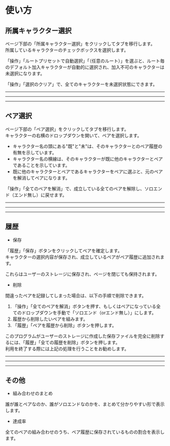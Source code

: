 # 使い方

## 所属キャラクター選択

ページ下部の「所属キャラクター選択」をクリックしてタブを移行します。  
所属しているキャラクターのチェックボックスを選択します。

「操作」「ルートプリセットで自動選択」「（任意のルート）」を選ぶと、ルート毎のデフォルト加入キャラクターが自動的に選択され、加入不可のキャラクターは未選択になります。

「操作」「選択のクリア」で、全てのキャラクターを未選択状態にできます。

***
***
***

## ペア選択

ページ下部の「ペア選択」をクリックしてタブを移行します。  
キャラクターの右横のドロップダウンを開いて、ペアを選択します。

- キャラクター名の頭にある"既"と"未"は、そのキャラクターとのペア履歴の有無を示しています。
- キャラクター名の横線は、そのキャラクターが既に他のキャラクターとペアであることを示しています。
- 既に他のキャラクターとペアであるキャラクターをペアに選ぶと、元のペアを解消してペアになります。

「操作」「全てのペアを解消」で、成立している全てのペアを解除し、ソロエンド（エンド無し）に戻せます。

***
***
***

## 履歴

- 保存

「履歴」「保存」ボタンをクリックしてペアを確定します。  
キャラクターの選択内容が保存され、成立しているペアがペア履歴に追加されます。

これらはユーザーのストレージに保存され、ページを閉じても保持されます。

- 削除

間違ったペアを記録してしまった場合は、以下の手順で削除できます。

1. 「操作」「全てのペアを解消」ボタンを押す、もしくはペアになっている全てのドロップダウンを手動で「ソロエンド（orエンド無し）」にします。
2. 履歴から削除したいペアを組みます。
3. 「履歴」「ペアを履歴から削除」ボタンを押します。

このプログラムがユーザーのストレージに作成した保存ファイルを完全に削除するには、「履歴」「全ての履歴を削除」ボタンを押します。  
利用を終了する際には上記の処理を行うことをお勧めします。

***
***
***

## その他

- 組み合わせのまとめ

誰が誰とペアなのか、誰がソロエンドなのかを、まとめて分かりやすい形で表示します。

- 達成率

全てのペアの組み合わせのうち、ペア履歴に保存されているものの割合を表示します。
